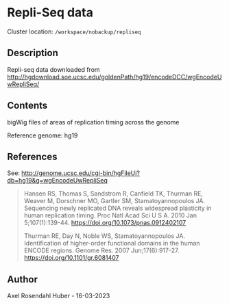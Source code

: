 # Repli-Seq data

Cluster location:
`/workspace/nobackup/repliseq`

## Description

Repli-seq data downloaded from <http://hgdownload.soe.ucsc.edu/goldenPath/hg19/encodeDCC/wgEncodeUwRepliSeq/>

## Contents

bigWig files of areas of replication timing across the genome

Reference genome: hg19

## References

See: <http://genome.ucsc.edu/cgi-bin/hgFileUi?db=hg19&g=wgEncodeUwRepliSeq>

> Hansen RS, Thomas S, Sandstrom R, Canfield TK, Thurman RE, Weaver M, Dorschner MO, Gartler SM,
> Stamatoyannopoulos JA. Sequencing newly replicated DNA reveals widespread plasticity in human replication timing.
> Proc Natl Acad Sci U S A. 2010 Jan 5;107(1):139-44. <https://doi.org/10.1073/pnas.0912402107>
>
> Thurman RE, Day N, Noble WS, Stamatoyannopoulos JA. Identification of higher-order functional domains in the human
> ENCODE regions. Genome Res. 2007 Jun;17(6):917-27. <https://doi.org/10.1101/gr.6081407>

## Author

Axel Rosendahl Huber - 16-03-2023
